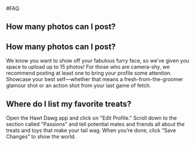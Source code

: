 #FAQ

## How many photos can I post?

## How many photos can I post?
 
We know you want to show off your fabulous furry face, so 
we’ve given you space to upload up to 15 photos! For those 
who are camera-shy, we recommend posting at least one to 
bring your profile some attention.
Showcase your best self—whether that means a fresh-from-the-groomer glamour shot or an action shot from your last game of fetch.

## Where do I list my favorite treats?
 
Open the Hawt Dawg app and click on "Edit Profile." 
Scroll down to the section called "Passions" and tell potential mates and friends all about the treats and toys that make your tail wag. 
When you’re done, click “Save Changes” to show the world.

